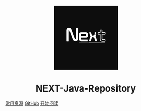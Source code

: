 <p align="center">
<img src="./img/logo.png" width="200" height="200"/>
</p>
<h1 align="center">NEXT-Java-Repository</h1>

[常用资源](https://shimo.im/docs/MuiACIg1HlYfVxrj/)
[GitHub](https://github.com/Snailclimb/docsify-demo)
[开始阅读](#NEXT)




